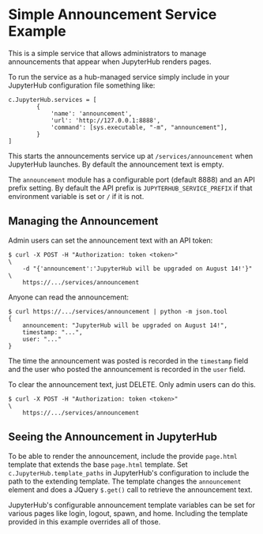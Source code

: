 
# Simple Announcement Service Example

This is a simple service that allows administrators to manage announcements
that appear when JupyterHub renders pages.

To run the service as a hub-managed service simply include in your JupyterHub
configuration file something like:

    c.JupyterHub.services = [
            {
                'name': 'announcement',
                'url': 'http://127.0.0.1:8888',
                'command': [sys.executable, "-m", "announcement"],
            }
    ]

This starts the announcements service up at `/services/announcement` when
JupyterHub launches.  By default the announcement text is empty.

The `announcement` module has a configurable port (default 8888) and an API
prefix setting.  By default the API prefix is `JUPYTERHUB_SERVICE_PREFIX` if
that environment variable is set or `/` if it is not.

## Managing the Announcement

Admin users can set the announcement text with an API token:

    $ curl -X POST -H "Authorization: token <token>"                        \
        -d "{'announcement':'JupyterHub will be upgraded on August 14!'}"   \
        https://.../services/announcement

Anyone can read the announcement:

    $ curl https://.../services/announcement | python -m json.tool
    {
        announcement: "JupyterHub will be upgraded on August 14!",
        timestamp: "...",
        user: "..."
    }

The time the announcement was posted is recorded in the `timestamp` field and
the user who posted the announcement is recorded in the `user` field.

To clear the announcement text, just DELETE.  Only admin users can do this.

    $ curl -X POST -H "Authorization: token <token>"                        \
        https://.../services/announcement

## Seeing the Announcement in JupyterHub

To be able to render the announcement, include the provide `page.html` template
that extends the base `page.html` template.  Set `c.JupyterHub.template_paths`
in JupyterHub's configuration to include the path to the extending template.
The template changes the `announcement` element and does a JQuery `$.get()` call
to retrieve the announcement text.

JupyterHub's configurable announcement template variables can be set for various
pages like login, logout, spawn, and home.  Including the template provided in
this example overrides all of those.

